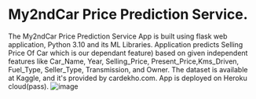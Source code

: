 # My2ndCar Price Prediction Service.

The My2ndCar Price Prediction Service App is built using flask web application, Python 3.10 and its ML Libraries. Application predicts Selling Price Of Car which is our dependant feature) based on given independent features like Car_Name,	Year,	Selling_Price,	Present_Price,Kms_Driven,	Fuel_Type,	Seller_Type,	Transmission, and Owner. The dataset is available at Kaggle, and it's provided by cardekho.com.
App is deployed on Heroku cloud(pass).
![image](https://user-images.githubusercontent.com/86619476/156940391-6aee0461-4435-4ffe-af0f-1b8e7213c822.png)
